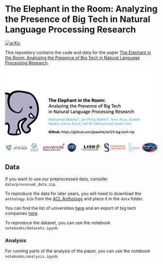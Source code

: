 # The Elephant in the Room: Analyzing the Presence of Big Tech in Natural Language Processing Research
[![arXiv](https://img.shields.io/badge/arXiv-2305.02797-b31b1b.svg)](arxiv.org/abs/2305.02797)

This repository contains the code and data for the paper [The Elephant in the Room: Analyzing the Presence of Big Tech in Natural Language Processing Research](arxiv.org/abs/2305.02797).


[![teaser](./teaser.png)](./teaser.png)


## Data
If you want to use our preprocessed data, consider `data/processed_data.zip`.

To reproduce the data for later years, you will need to download the `anthology.bib` from the [ACL Anthology](https://aclanthology.org) and place it in the `data` folder.

You can find the list of universities [here](https://www.topuniversities.com/qs-world-university-rankings) and an export of big tech companies [here](https://finviz.com).

To reproduce the dataset, you can use the notebook `notebooks/datasets.ipynb`.

### Analysis
For running parts of the analysis of the paper, you can use the notebook `notebooks/analysis.ipynb`.
